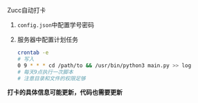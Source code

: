 Zucc自动打卡

1. `config.json`中配置学号密码

2. 服务器中配置计划任务

   ```bash
   crontab -e
   # 写入
   0 9 * * * cd /path/to && /usr/bin/python3 main.py >> log
   # 每天9点执行一次脚本
   # 注意目录和文件的权限足够
   ```

   

**打卡的具体信息可能更新，代码也需要更新**

